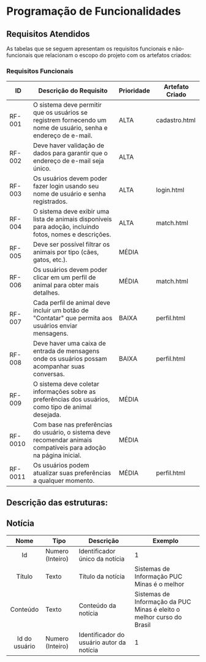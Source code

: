 # Programação de Funcionalidades

## Requisitos Atendidos

As tabelas que se seguem apresentam os requisitos funcionais e não-funcionais que relacionam o escopo do projeto com os artefatos criados:

### Requisitos Funcionais

|ID    | Descrição do Requisito | Prioridade | Artefato Criado |
|------|------------------------|------------|-----------------|
|RF-001| O sistema deve permitir que os usuários se registrem fornecendo um nome de usuário, senha e endereço de e-mail. | ALTA | cadastro.html |
|RF-002| Deve haver validação de dados para garantir que o endereço de e-mail seja único.  | ALTA | |
|RF-003| Os usuários devem poder fazer login usando seu nome de usuário e senha registrados. |ALTA| login.html |
|RF-004| O sistema deve exibir uma lista de animais disponíveis para adoção, incluindo fotos, nomes e descrições. |ALTA| match.html |
|RF-005| Deve ser possível filtrar os animais por tipo (cães, gatos, etc.). |MÉDIA||
|RF-006| Os usuários devem poder clicar em um perfil de animal para obter mais detalhes. |MÉDIA| match.html |
|RF-007| Cada perfil de animal deve incluir um botão de "Contatar" que permita aos usuários enviar mensagens. |BAIXA| perfil.html|
|RF-008| Deve haver uma caixa de entrada de mensagens onde os usuários possam acompanhar suas conversas. |BAIXA|perfil.html|
|RF-009| O sistema deve coletar informações sobre as preferências dos usuários, como tipo de animal desejada. | MÉDIA ||
|RF-0010| Com base nas preferências do usuário, o sistema deve recomendar animais compatíveis para adoção na página inicial. | MÉDIA ||
|RF-0011| Os usuários podem atualizar suas preferências a qualquer momento. | MÉDIA | perfil.html |

## Descrição das estruturas:

## Notícia
|  **Nome**      | **Tipo**          | **Descrição**                             | **Exemplo**                                    |
|:--------------:|-------------------|-------------------------------------------|------------------------------------------------|
| Id             | Numero (Inteiro)  | Identificador único da notícia            | 1                                              |
| Título         | Texto             | Título da notícia                         | Sistemas de Informação PUC Minas é o melhor                                   |
| Conteúdo       | Texto             | Conteúdo da notícia                       | Sistemas de Informação da PUC Minas é eleito o melhor curso do Brasil                            |
| Id do usuário  | Numero (Inteiro)  | Identificador do usuário autor da notícia | 1                                              |

